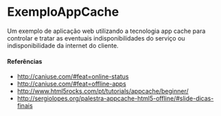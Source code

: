 # ExemploAppCache
Um exemplo de aplicação web utilizando a tecnologia app cache para controlar e tratar as eventuais indisponibilidades do serviço ou indisponibilidade da internet do cliente.

#### Referências
 - http://caniuse.com/#feat=online-status
 - http://caniuse.com/#feat=offline-apps
 - http://www.html5rocks.com/pt/tutorials/appcache/beginner/
 - http://sergiolopes.org/palestra-appcache-html5-offline/#slide-dicas-finais
